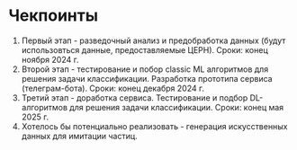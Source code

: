 # Чекпоинты
1. Первый этап - разведочный анализ и предобработка данных (будут использовться данные, предоставляемые ЦЕРН). Сроки: конец ноября 2024 г.
2. Второй этап - тестирование и побор classic ML алгоритмов для решения задачи классификации. Разработка прототипа сервиса (телеграм-бота). Сроки: конец декабря 2024 г.
3. Третий этап - доработка сервиса. Тестирование и подбор DL-алгоритмов для решения задачи классификации. Сроки: конец мая 2025 г.
4. Хотелось бы потенциально реализовать - генерация искусственных данных для имитации частиц.
